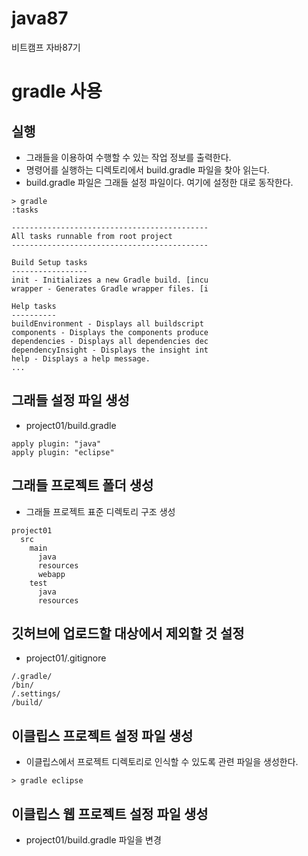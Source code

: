 # java87
비트캠프 자바87기

# gradle 사용
## 실행
- 그래들을 이용하여 수행할 수 있는 작업 정보를 출력한다.
- 명령어를 실행하는 디렉토리에서 build.gradle 파일을 찾아 읽는다.
- build.gradle 파일은 그래들 설정 파일이다. 여기에 설정한 대로 동작한다.
~~~~
> gradle
:tasks

--------------------------------------------
All tasks runnable from root project
--------------------------------------------

Build Setup tasks
-----------------
init - Initializes a new Gradle build. [incu
wrapper - Generates Gradle wrapper files. [i

Help tasks
----------
buildEnvironment - Displays all buildscript
components - Displays the components produce
dependencies - Displays all dependencies dec
dependencyInsight - Displays the insight int
help - Displays a help message.
...
~~~~

## 그래들 설정 파일 생성
- project01/build.gradle 
~~~~
apply plugin: "java"
apply plugin: "eclipse"
~~~~

## 그래들 프로젝트 폴더 생성
- 그래들 프로젝트 표준 디렉토리 구조 생성
~~~~
project01
  src
    main
      java
      resources
      webapp
    test
      java
      resources
~~~~

## 깃허브에 업로드할 대상에서 제외할 것 설정
- project01/.gitignore
~~~~
/.gradle/
/bin/
/.settings/
/build/
~~~~

## 이클립스 프로젝트 설정 파일 생성
- 이클립스에서 프로젝트 디렉토리로 인식할 수 있도록 관련 파일을 생성한다.
~~~~
> gradle eclipse

~~~~

## 이클립스 웹 프로젝트 설정 파일 생성 
- project01/build.gradle 파일을 변경
~~~~

~~~~